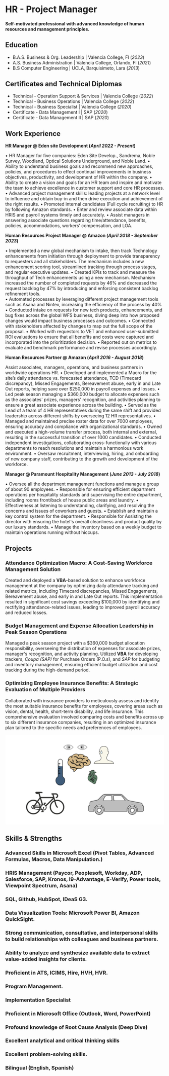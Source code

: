# HR - Project Manager

#### Self-motivated professional with advanced knowledge of human resources and management principles.

## Education
- B.A.S. Business & Org. Leadership | Valencia College, Fl (_2023_)								       		
- A.S. Business Administration	| Valencia College, Orlando, Fl (_2021_)	 			        		
- B.S Computer Engineering | UCLA, Barquisimeto, Lara (_2013_)

## Certificates and Technical Diplomas

- Technical - Operation Support & Services | Valencia College (_2022_)
- Technical - Business Operations | Valencia College (_2022_)
- Technical - Business Specialist | Valencia College (_2020_)
- Certificate - Data Management I | SAP (_2020_)
- Certificate - Data Management II | SAP (_2020_)

## Work Experience

**HR Manager @ Eden site Development (_April 2022 - Present_)**

•	HR Manager for five companies: Eden Site Develop., Sandrema, Noble Survey, Woodland, Optical Solutions Underground, and Noble Land.
•	Ability to understand business goals and recommend new approaches, policies, and procedures to effect continual improvements in business objectives, productivity, and development of HR within the company.
•	Ability to create a vision and goals for an HR team and inspire and motivate the team to achieve excellence in customer support and core HR processes.
•	Advanced project management skills: leading projects at a network level to influence and obtain buy-in and then drive execution and achievement of the right results.
•	Promoted internal candidates (Full cycle recruiting) to HR by following Amazon standards.
•	Enter and review associate data within HRIS and payroll systems timely and accurately.
•	Assist managers in answering associate questions regarding time/attendance, benefits, policies, accommodations, workers’ compensation, and LOA.

**Human Resources Project Manager @ Amazon (_April 2018 - September 2023_)**

•	Implemented a new global mechanism to intake, then track Technology enhancements from initiation through deployment to provide transparency to requesters and all stakeholders. The mechanism includes a new enhancement scoring tool, streamlined tracking through process stages, and regular executive updates. 
•	Created KPIs to track and measure the throughput of Tech enhancements using a new mechanism. Mechanism increased the number of completed requests by 46% and decreased the request backlog by 47% by introducing and enforcing consistent backlog refinement tools.  
•	Automated processes by leveraging different project management tools such as Asana and Nintex, increasing the efficiency of the process by 40% 
•	Conducted intake on requests for new tech products, enhancements, and bug fixes across the global WFS business, diving deep into how proposed changes would impact business processes and outcomes. 
•	Connected with stakeholders affected by changes to map out the full scope of the proposal. 
•	Worked with requestors to VET and enhanced user-submitted ROI evaluations to ensure that all benefits and costs were captured and incorporated into the prioritization decision. 
•	Reported out on metrics to evaluate and benchmark performance and revise processes accordingly.

**Human Resources Partner @ Amazon (_April 2016 - August 2018_)**

Assist associates, managers, operations, and business partners in worldwide operations HR.
•	Developed and implemented a Macro for the site’s daily attendance vs. forecasted attendance, TCD (Timecard discrepancy), Missed Engagements, Bereavement abuse, early in and Late Out reports, helping save over $250,000 in payroll expenses and losses.
•	Led peak season managing a $360,000 budget to allocate expenses such as the associates' prizes, managers' recognition, and activities planning to ensure a great associate experience across the building.
•	Served as the Lead of a team of 4 HR representatives during the same shift and provided leadership across different shifts by overseeing 12 HR representatives.
•	Managed and maintained precise roster data for over 7000 employees, ensuring accuracy and compliance with organizational standards.
•	Owned and executed a high-volume transfer process, both internal and external, resulting in the successful transition of over 1000 candidates.
•	Conducted independent investigations, collaborating cross-functionally with various departments to reach resolutions and maintain a harmonious work environment.
•	Oversaw recruitment, interviewing, hiring, and onboarding of new company staff, contributing to the growth and development of the workforce.

**Manager @ Paramount Hospitality Management (_June 2013 - July 2018_)**

•	Oversee all the department management functions and manage a group of about 90 employees.
•	Responsible for ensuring efficient department operations per hospitality standards and supervising the entire department, including rooms front/back of house public areas and laundry.
•	Effectiveness at listening to understanding, clarifying, and resolving the concerns and issues of coworkers and guests.
•	Establish and maintain a key control system for the department.
•	Responsible for Assisting the director with ensuring the hotel's overall cleanliness and product quality by our luxury standards.
•	Manage the inventory based on a weekly budget to maintain operations running without hiccups.

## Projects
### Attendance Optimization Macro: A Cost-Saving Workforce Management Solution

Created and deployed a **VBA**-based solution to enhance workforce management at the company by optimizing daily attendance tracking and related metrics, including Timecard discrepancies, Missed Engagements, Bereavement abuse, and early in and Late Out reports. This implementation resulted in significant cost savings exceeding $100,000 by identifying and rectifying attendance-related issues, leading to improved payroll accuracy and reduced losses.

### Budget Management and Expense Allocation Leadership in Peak Season Operations

Managed a peak season project with a $360,000 budget allocation responsibility, overseeing the distribution of expenses for associate prizes, manager's recognition, and activity planning. Utilized **VBA** for developing trackers, *Coupa (SAP)* for Purchase Orders (P.O.s), and *SAP* for budgeting and inventory management, ensuring efficient budget utilization and cost tracking during the high-demand period.

### Optimizing Employee Insurance Benefits: A Strategic Evaluation of Multiple Providers

Collaborated with insurance providers to meticulously assess and identify the most suitable insurance benefits for employees, covering areas such as vision, dental, health, short-term disability, and life insurance. This comprehensive evaluation involved comparing costs and benefits across up to six different insurance companies, resulting in an optimized insurance plan tailored to the specific needs and preferences of employees.

![Bike Study](/assets/img/bike_study.jpeg)

## Skills & Strengths
### Advanced Skills in Microsoft Excel (Pivot Tables, Advanced Formulas, Macros, Data Manipulation.)
### HRIS Management (Paycor, Peoplesoft, Workday, ADP, Salesforce, SAP, Kronos, I9-Advantage, E-Verify, Power tools, Viewpoint Spectrum, Asana)
### SQL, Github, HubSpot, IDeaS G3.
### Data Visualization Tools: Microsoft Power BI, Amazon QuickSight.
### Strong communication, consultative, and interpersonal skills to build relationships with colleagues and business partners.
### Ability to analyze and synthesize available data to extract value-added insights for clients.
### Proficient in ATS, ICIMS, Hire, HVH, HVR.
### Program Management. 
### Implementation Specialist
### Proficient in Microsoft Office (Outlook, Word, PowerPoint)
### Profound knowledge of Root Cause Analysis (Deep Dive)
### Excellent analytical and critical thinking skills
### Excellent problem-solving skills.
### Bilingual (English, Spanish)

